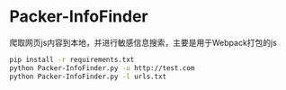 # Packer-InfoFinder

爬取网页js内容到本地，并进行敏感信息搜索，主要是用于Webpack打包的js

```sh
pip install -r requirements.txt
python Packer-InfoFinder.py -u http://test.com
python Packer-InfoFinder.py -l urls.txt 
```



